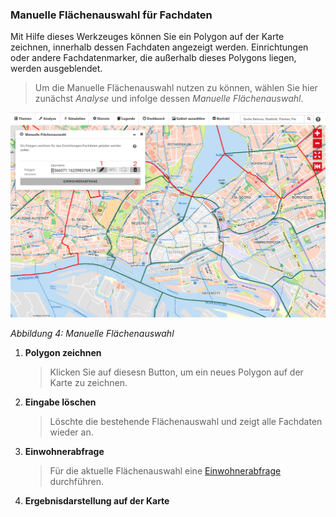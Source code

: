 ### Manuelle Flächenauswahl für Fachdaten
Mit Hilfe dieses Werkzeuges können Sie ein Polygon auf der Karte zeichnen, innerhalb dessen Fachdaten angezeigt werden. Einrichtungen oder andere Fachdatenmarker, die außerhalb dieses Polygons liegen, werden ausgeblendet. 
> Um die Manuelle Flächenauswahl nutzen zu können, wählen Sie hier zunächst *Analyse* und infolge dessen *Manuelle Flächenauswahl*.

![Abbildung 4: Manuelle Flächenauswahl](https://github.com/AlexandraKanapki/cosi/blob/COSI-handbuch/cosi/manuals/manuelle%20flaechenauswahl.png?raw=true)

*Abbildung 4: Manuelle Flächenauswahl*

1. **Polygon zeichnen**
   > Klicken Sie auf diesesn Button, um ein neues Polygon auf der Karte zu zeichnen.
2. **Eingabe löschen**
   > Löschte die bestehende Flächenauswahl und zeigt alle Fachdaten wieder an.
3. **Einwohnerabfrage**
   > Für die aktuelle Flächenauswahl eine [Einwohnerabfrage](./einwohnerabfrage.md) durchführen.  
4. **Ergebnisdarstellung auf der Karte**
